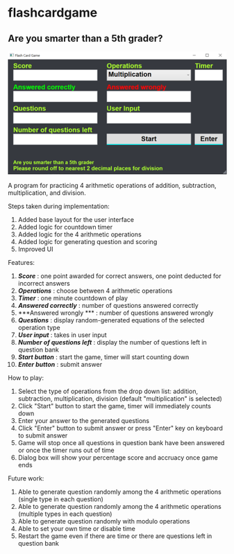 # flashcardgame

## Are you smarter than a 5th grader?

![alt text](https://github.com/wjlingg/flashcardgame/blob/master/image.png?raw=true)

A program for practicing 4 arithmetic operations of addition, subtraction, multiplication, and division.

Steps taken during implementation:

1) Added base layout for the user interface
2) Added logic for countdown timer
3) Added logic for the 4 arithmetic operations
4) Added logic for generating question and scoring
5) Improved UI

Features:

1) ***Score*** : one point awarded for correct answers, one point deducted for incorrect answers
2) ***Operations*** : choose between 4 arithmetic operations
3) ***Timer*** : one minute countdown of play
4) ***Answered correctly*** : number of questions answered correctly
5) ***Answered wrongly *** : number of questions answered wrongly
6) ***Questions*** : display random-generated equations of the selected operation type
7) ***User input*** : takes in user input
8) ***Number of questions left*** : display the number of questions left in question bank
9) ***Start button*** : start the game, timer will start counting down
10) ***Enter button*** : submit answer

How to play:

1) Select the type of operations from the drop down list: addition, subtraction, multiplication, division (default "multiplication" is selected)
2) Click "Start" button to start the game, timer will immediately counts down
3) Enter your answer to the generated questions
4) Click "Enter" button to submit answer or press "Enter" key on keyboard to submit answer
5) Game will stop once all questions in question bank have been answered or once the timer runs out of time
6) Dialog box will show your percentage score and accruacy once game ends

Future work:

1) Able to generate question randomly among the 4 arithmetic operations (single type in each question)
2) Able to generate question randomly among the 4 arithmetic operations (multiple types in each question)
3) Able to generate question randomly with modulo operations
4) Able to set your own time or disable time
5) Restart the game even if there are time or there are questions left in question bank
